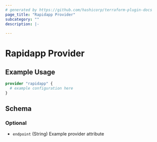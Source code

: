 ```yaml
---
# generated by https://github.com/hashicorp/terraform-plugin-docs
page_title: "Rapidapp Provider"
subcategory: ""
description: |-
  
---
```


# Rapidapp Provider



## Example Usage

```terraform
provider "rapidapp" {
  # example configuration here
}
```

<!-- schema generated by tfplugindocs -->
## Schema

### Optional

- `endpoint` (String) Example provider attribute
